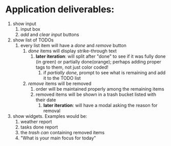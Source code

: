 # Application deliverables:


1. show input
   1. input box
   2. _add_ and _clear input_ buttons
2. show list of TODOs
   1. every list item will have a _done_ and _remove_ button
      1. _done_ items will display strike-through text
         1. __later iteration__: will split after "done" to see if it was fully done (in green) or partially done(orange); perhaps adding proper tags to them, not just color coded!
            1. if _partially done_, prompt to see what is remaining and add it to the TODO list
      2. _remove_ items will be removed
         1. order will be maintained properly among the remaining items
         2. removed items will be shown in a trash bucket listed with their date
            1. __later iteration__: will have a modal asking the reason for removal
3. show widgets. Examples would be:
   1. weather report
   2. tasks done report
   3. the _trash can_ containing removed items
   4. "What is your main focus for today"